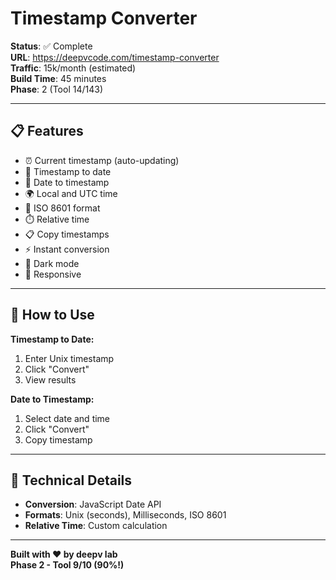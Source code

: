 # Timestamp Converter

**Status**: ✅ Complete  
**URL**: https://deepvcode.com/timestamp-converter  
**Traffic**: 15k/month (estimated)  
**Build Time**: 45 minutes  
**Phase**: 2 (Tool 14/143)

---

## 📋 **Features**

- ⏰ Current timestamp (auto-updating)
- 🔄 Timestamp to date
- 🔄 Date to timestamp
- 🌍 Local and UTC time
- 📅 ISO 8601 format
- ⏱️ Relative time
- 📋 Copy timestamps
- ⚡ Instant conversion
- 🌙 Dark mode
- 📱 Responsive

---

## 🚀 **How to Use**

**Timestamp to Date:**
1. Enter Unix timestamp
2. Click "Convert"
3. View results

**Date to Timestamp:**
1. Select date and time
2. Click "Convert"
3. Copy timestamp

---

## 🎨 **Technical Details**

- **Conversion**: JavaScript Date API
- **Formats**: Unix (seconds), Milliseconds, ISO 8601
- **Relative Time**: Custom calculation

---

**Built with ❤️ by deepv lab**  
**Phase 2 - Tool 9/10 (90%!)**

